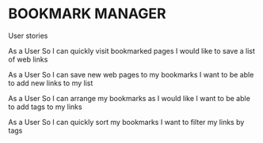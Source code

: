 # BOOKMARK MANAGER

User stories

As a User
So I can quickly visit bookmarked pages
I would like to save a list of web links

As a User
So I can save new web pages to my bookmarks
I want to be able to add new links to my list

As a User
So I can arrange my bookmarks as I would like
I want to be able to add tags to my links

As a User
So I can quickly sort my bookmarks
I want to filter my links by tags
